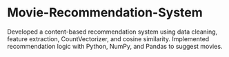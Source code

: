 # Movie-Recommendation-System
Developed a content-based recommendation system using data cleaning, feature extraction, CountVectorizer, and
cosine similarity.
Implemented recommendation logic with Python, NumPy, and Pandas to suggest movies.

